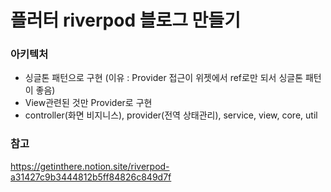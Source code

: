 # 플러터 riverpod 블로그 만들기

### 아키텍처
- 싱글톤 패턴으로 구현 (이유 : Provider 접근이 위젯에서 ref로만 되서 싱글톤 패턴이 좋음)
- View관련된 것만 Provider로 구현
- controller(화면 비지니스), provider(전역 상태관리), service, view, core, util

### 참고
https://getinthere.notion.site/riverpod-a31427c9b3444812b5ff84826c849d7f